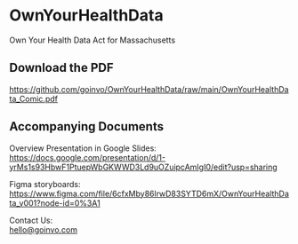 # OwnYourHealthData
Own Your Health Data Act for Massachusetts

## Download the PDF
https://github.com/goinvo/OwnYourHealthData/raw/main/OwnYourHealthData_Comic.pdf


## Accompanying Documents
  
Overview Presentation in Google Slides:
https://docs.google.com/presentation/d/1-yrMs1s93HbwF1PtuepWbGKWWD3Ld9uOZuipcAmIgI0/edit?usp=sharing

Figma storyboards:  
https://www.figma.com/file/6cfxMby86lrwD83SYTD6mX/OwnYourHealthData_v001?node-id=0%3A1

Contact Us:  
hello@goinvo.com
